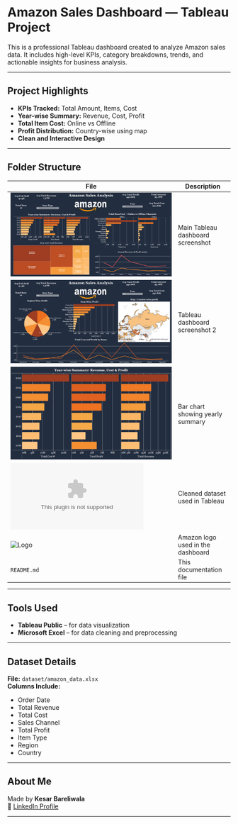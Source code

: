 # Amazon Sales Dashboard — Tableau Project

This is a professional Tableau dashboard created to analyze Amazon sales data. It includes high-level KPIs, category breakdowns, trends, and actionable insights for business analysis.

---

## Project Highlights
- **KPIs Tracked:** Total Amount, Items, Cost
- **Year-wise Summary:** Revenue, Cost, Profit
- **Total Item Cost:** Online vs Offline
- **Profit Distribution:** Country-wise using map
- **Clean and Interactive Design**

---

## Folder Structure

| File | Description |
|------|-------------|
| ![Dashboard1](Dashboard1.png) | Main Tableau dashboard screenshot |
| ![Dashboard2](Dashboard2.png) | Tableau dashboard screenshot 2 |
| ![Year Summary](Year_Wise_Summary.png) | Bar chart showing yearly summary |
| ![Dataset](Amazon_Sales_data.csv) | Cleaned dataset used in Tableau |
| ![Logo](logo/logo.png) | Amazon logo used in the dashboard |
| `README.md` | This documentation file |

---

## Tools Used
- **Tableau Public** – for data visualization
- **Microsoft Excel** – for data cleaning and preprocessing

---

## Dataset Details

**File:** `dataset/amazon_data.xlsx`  
**Columns Include:**
- Order Date
- Total Revenue
- Total Cost
- Sales Channel
- Total Profit
- Item Type
- Region  
- Country

---

## About Me

Made by **Kesar Bareliwala**  
🔗 [LinkedIn Profile](https://www.linkedin.com/in/kesar-bareliwala-467b472a8)

---
